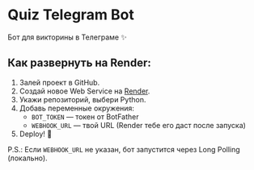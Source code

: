 # Quiz Telegram Bot

Бот для викторины в Телеграме ✨

## Как развернуть на Render:
1. Залей проект в GitHub.
2. Создай новое Web Service на [Render](https://render.com/).
3. Укажи репозиторий, выбери Python.
4. Добавь переменные окружения:
   - `BOT_TOKEN` — токен от BotFather
   - `WEBHOOK_URL` — твой URL (Render тебе его даст после запуска)
5. Deploy! 🚀

P.S.: Если `WEBHOOK_URL` не указан, бот запустится через Long Polling (локально).
